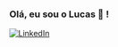 ### Olá, eu sou o Lucas 👋 !
[![LinkedIn](https://img.shields.io/badge/LinkedIn-0077B5?style=for-the-badge&logo=linkedin&logoColor=white)]()

